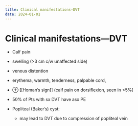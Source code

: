 ```yaml
---
title: Clinical manifestations—DVT
date: 2024-01-01
---
```

# Clinical manifestations—DVT

* Calf pain 
* swelling (>3 cm c/w unaffected side) 
* venous distention
* erythema, warmth, tenderness, palpable cord, 
* ⊕ [[Homan’s sign]] (calf pain on dorsiflexion, seen in <5%)

* 50% of Pts with sx DVT have asx PE

* Popliteal (Baker’s) cyst: 
	* may lead to DVT due to compression of popliteal vein

